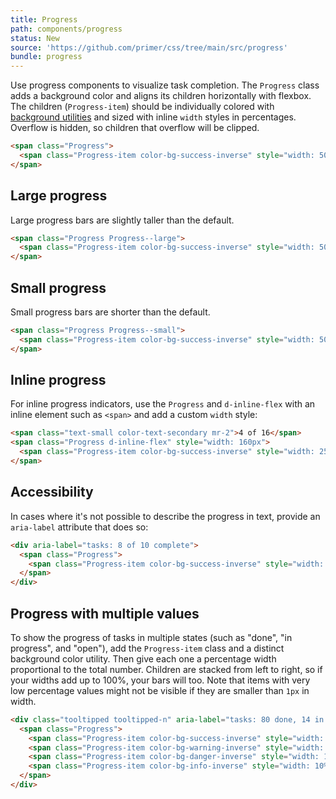 ```yaml
---
title: Progress
path: components/progress
status: New
source: 'https://github.com/primer/css/tree/main/src/progress'
bundle: progress
---
```


Use progress components to visualize task completion. The `Progress` class adds a background color and aligns its children horizontally with flexbox. The children (`Progress-item`) should be individually colored with [background utilities](/utilities/colors#background-colors) and sized with inline `width` styles in percentages. Overflow is hidden, so children that overflow will be clipped.

```html live
<span class="Progress">
  <span class="Progress-item color-bg-success-inverse" style="width: 50%;"></span>
</span>
```

## Large progress

Large progress bars are slightly taller than the default.

```html live
<span class="Progress Progress--large">
  <span class="Progress-item color-bg-success-inverse" style="width: 50%;"></span>
</span>
```

## Small progress

Small progress bars are shorter than the default.

```html live
<span class="Progress Progress--small">
  <span class="Progress-item color-bg-success-inverse" style="width: 50%;"></span>
</span>
```

## Inline progress

For inline progress indicators, use the `Progress` and `d-inline-flex` with an inline element such as `<span>` and add a custom `width` style:

```html live
<span class="text-small color-text-secondary mr-2">4 of 16</span>
<span class="Progress d-inline-flex" style="width: 160px">
  <span class="Progress-item color-bg-success-inverse" style="width: 25%"></span>
</span>
```

## Accessibility

In cases where it's not possible to describe the progress in text, provide an `aria-label` attribute that does so:

```html live
<div aria-label="tasks: 8 of 10 complete">
  <span class="Progress">
    <span class="Progress-item color-bg-success-inverse" style="width: 80%;"></span>
  </span>
</div>
```

## Progress with multiple values

To show the progress of tasks in multiple states (such as "done", "in progress", and "open"), add the `Progress-item` class and a distinct background color utility. Then give each one a percentage width proportional to the total number. Children are stacked from left to right, so if your widths add up to 100%, your bars will too. Note that items with very low percentage values might not be visible if they are smaller than `1px` in width.

```html live
<div class="tooltipped tooltipped-n" aria-label="tasks: 80 done, 14 in progress, 6 open">
  <span class="Progress">
    <span class="Progress-item color-bg-success-inverse" style="width: 50%;"></span>
    <span class="Progress-item color-bg-warning-inverse" style="width: 25%;"></span>
    <span class="Progress-item color-bg-danger-inverse" style="width: 15%;"></span>
    <span class="Progress-item color-bg-info-inverse" style="width: 10%;"></span>
  </span>
</div>
```
